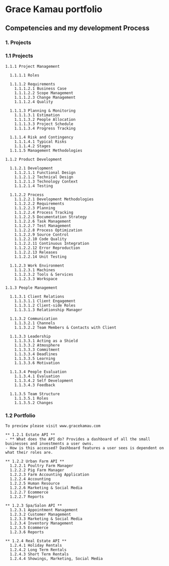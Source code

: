 # Grace Kamau portfolio
## Competencies and my development Process
### 1. Projects
   ### 1.1 Projects

    1.1.1 Project Management

      1.1.1.1 Roles

      1.1.1.2 Requirements
        1.1.1.2.1 Business Case
        1.1.1.2.2 Scope Management
        1.1.1.2.3 Change Management
        1.1.1.2.4 Quality

      1.1.1.3 Planning & Monitoring
        1.1.1.3.1 Estimation
        1.1.1.3.2 People Allocation
        1.1.1.3.3 Project Schedule
        1.1.1.3.4 Progress Tracking

      1.1.1.4 Risk and Contingency
        1.1.1.4.1 Typical Risks
        1.1.1.4.2 Stages
      1.1.1.5 Management Methodologies

    1.1.2 Product Development

      1.1.2.1 Development
        1.1.2.1.1 Functional Design
        1.1.2.1.2 Technical Design
        1.1.2.1.3 Technology Context
        1.1.2.1.4 Testing

      1.1.2.2 Process
        1.1.2.2.1 Development Methodologies
        1.1.2.2.2 Requirements
        1.1.2.2.3 Planning
        1.1.2.2.4 Process Tracking
        1.1.2.2.5 Documentation Strategy
        1.1.2.2.6 Task Management
        1.1.2.2.7 Test Management
        1.1.2.2.8 Process Optimization
        1.1.2.2.9 Source Control
        1.1.2.2.10 Code Quality
        1.1.2.2.11 Continuous Integration
        1.1.2.2.12 Error Reproduction
        1.1.2.2.13 Releases
        1.1.2.2.14 Unit Testing

      1.1.2.3 Work Environment
        1.1.2.3.1 Machines
        1.1.2.3.2 Tools & Services
        1.1.2.3.3 Workspace

    1.1.3 People Management

      1.1.3.1 Client Relations
        1.1.3.1.1 Client Engagement
        1.1.3.1.2 Client-side Roles
        1.1.3.1.3 Relationship Manager

      1.1.3.2 Communication
        1.1.3.2.1 Channels
        1.1.3.2.2 Team Members & Contacts with Client

      1.1.3.3 Leadership
        1.1.3.3.1 Acting as a Shield
        1.1.3.3.2 Atmosphere
        1.1.3.3.3 Commitment
        1.1.3.3.4 Deadlines
        1.1.3.3.5 Learning
        1.1.3.3.6 Motivation

      1.1.3.4 People Evaluation
        1.1.3.4.1 Evaluation
        1.1.3.4.2 Self Development
        1.1.3.4.3 Feedback

      1.1.3.5 Team Structure
        1.1.3.5.1 Roles
        1.1.3.5.2 Changes

  ### 1.2 Portfolio
    To preview please visit www.gracekamau.com

    ** 1.2.1 Estate API **
    - ** What does the API do? Provides a dashboard of all the small businesses and investments a user owns.
    - How is this accessed? Dashboard features a user sees is dependent on what their roles are.

    ** 1.2.2 Urban Farm API **
      1.2.2.1 Poultry Farm Manager
      1.2.2.2 Pig Farm Manager
      1.2.2.3 Farm Accounting Application
      1.2.2.4 Accounting
      1.2.2.5 Human Resource
      1.2.2.6 Marketing & Social Media
      1.2.2.7 Ecommerce
      1.2.2.7 Reports

    ** 1.2.3 Spa/Salon API **
      1.2.3.1 Appointment Management
      1.2.3.2 Customer Management
      1.2.3.3 Marketing & Social Media
      1.2.3.4 Inventory Management
      1.2.3.5 Ecommerce
      1.2.3.6 Reports

    ** 1.2.4 Real Estate API **
      1.2.4.1 Holiday Rentals
      1.2.4.2 Long Term Rentals
      1.2.4.3 Short Term Rentals
      1.2.4.4 Showings, Marketing, Social Media
